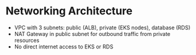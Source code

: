 # Networking Architecture

- VPC with 3 subnets: public (ALB), private (EKS nodes), database (RDS)
- NAT Gateway in public subnet for outbound traffic from private resources
- No direct internet access to EKS or RDS